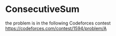 # ConsecutiveSum

the problem is in the following Codeforces contest https://codeforces.com/contest/1594/problem/A
